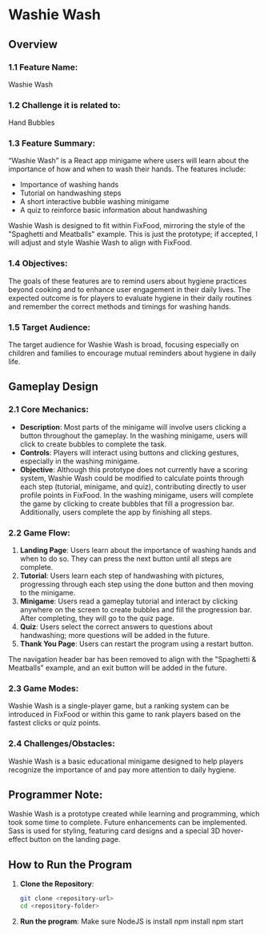 # Washie Wash

## Overview

### 1.1 Feature Name:
Washie Wash

### 1.2 Challenge it is related to:
Hand Bubbles

### 1.3 Feature Summary:
“Washie Wash” is a React app minigame where users will learn about the importance of how and when to wash their hands. The features include:
- Importance of washing hands
- Tutorial on handwashing steps
- A short interactive bubble washing minigame
- A quiz to reinforce basic information about handwashing

Washie Wash is designed to fit within FixFood, mirroring the style of the "Spaghetti and Meatballs" example. This is just the prototype; if accepted, I will adjust and style Washie Wash to align with FixFood.

### 1.4 Objectives:
The goals of these features are to remind users about hygiene practices beyond cooking and to enhance user engagement in their daily lives. The expected outcome is for players to evaluate hygiene in their daily routines and remember the correct methods and timings for washing hands.

### 1.5 Target Audience:
The target audience for Washie Wash is broad, focusing especially on children and families to encourage mutual reminders about hygiene in daily life.

## Gameplay Design

### 2.1 Core Mechanics:
- **Description**: Most parts of the minigame will involve users clicking a button throughout the gameplay. In the washing minigame, users will click to create bubbles to complete the task.
- **Controls**: Players will interact using buttons and clicking gestures, especially in the washing minigame.
- **Objective**: Although this prototype does not currently have a scoring system, Washie Wash could be modified to calculate points through each step (tutorial, minigame, and quiz), contributing directly to user profile points in FixFood. In the washing minigame, users will complete the game by clicking to create bubbles that fill a progression bar. Additionally, users complete the app by finishing all steps.

### 2.2 Game Flow:
1. **Landing Page**: Users learn about the importance of washing hands and when to do so. They can press the next button until all steps are complete.
2. **Tutorial**: Users learn each step of handwashing with pictures, progressing through each step using the done button and then moving to the minigame.
3. **Minigame**: Users read a gameplay tutorial and interact by clicking anywhere on the screen to create bubbles and fill the progression bar. After completing, they will go to the quiz page.
4. **Quiz**: Users select the correct answers to questions about handwashing; more questions will be added in the future.
5. **Thank You Page**: Users can restart the program using a restart button.

The navigation header bar has been removed to align with the "Spaghetti & Meatballs" example, and an exit button will be added in the future.

### 2.3 Game Modes:
Washie Wash is a single-player game, but a ranking system can be introduced in FixFood or within this game to rank players based on the fastest clicks or quiz points.

### 2.4 Challenges/Obstacles:
Washie Wash is a basic educational minigame designed to help players recognize the importance of and pay more attention to daily hygiene.

## Programmer Note:
Washie Wash is a prototype created while learning and programming, which took some time to complete. Future enhancements can be implemented. Sass is used for styling, featuring card designs and a special 3D hover-effect button on the landing page.

## How to Run the Program
1. **Clone the Repository**: 
   ```bash
   git clone <repository-url>
   cd <repository-folder>
2. **Run the program**:
Make sure NodeJS is install
    npm install
    npm start
    